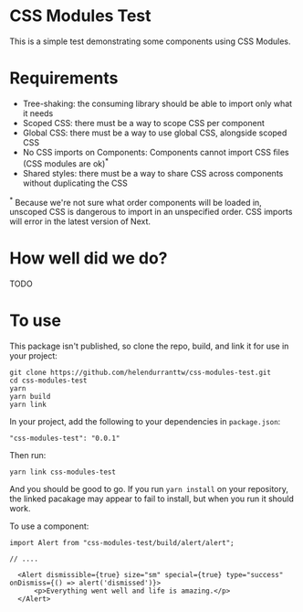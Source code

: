# CSS Modules Test

This is a simple test demonstrating some components using CSS Modules.

# Requirements

- Tree-shaking: the consuming library should be able to import only what it needs
- Scoped CSS: there must be a way to scope CSS per component
- Global CSS: there must be a way to use global CSS, alongside scoped CSS
- No CSS imports on Components: Components cannot import CSS files (CSS modules are ok)<sup>\*</sup>
- Shared styles: there must be a way to share CSS across components without duplicating the CSS

<sup>\*</sup> Because we're not sure what order components will be loaded in, unscoped CSS is dangerous to import in an unspecified order. CSS imports will error in the latest version of Next.

# How well did we do?

TODO

# To use

This package isn't published, so clone the repo, build, and link it for use in your project:

```
git clone https://github.com/helendurranttw/css-modules-test.git
cd css-modules-test
yarn
yarn build
yarn link
```

In your project, add the following to your dependencies in `package.json`:

`"css-modules-test": "0.0.1"`

Then run:

`yarn link css-modules-test`

And you should be good to go. If you run `yarn install` on your repository, the linked pacakage may appear to fail to install, but when you run it should work.

To use a component:

```
import Alert from "css-modules-test/build/alert/alert";

// ....

  <Alert dismissible={true} size="sm" special={true} type="success" onDismiss={() => alert('dismissed')}>
      <p>Everything went well and life is amazing.</p>
  </Alert>
```

